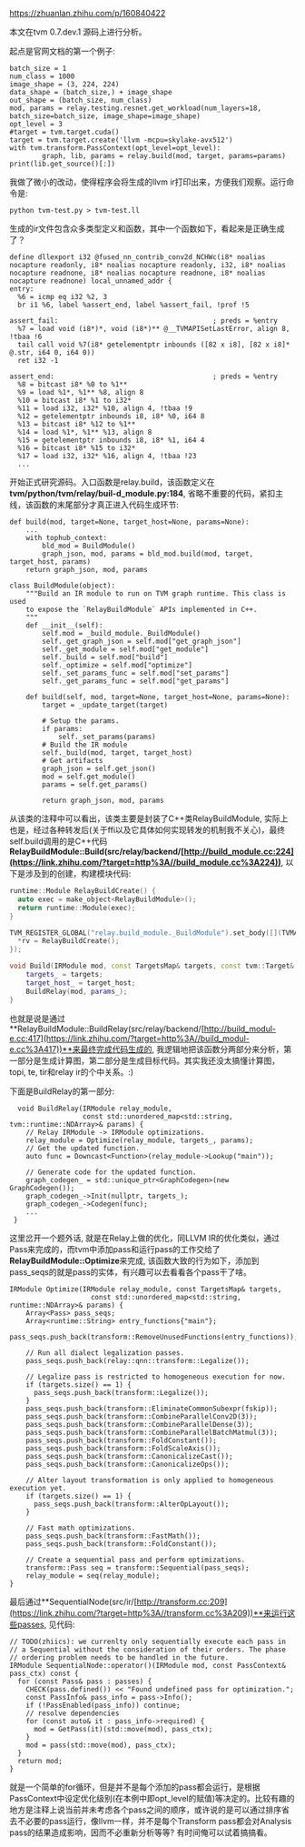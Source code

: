 https://zhuanlan.zhihu.com/p/160840422



本文在tvm 0.7.dev.1 源码上进行分析。

起点是官网文档的第一个例子:

```text
batch_size = 1
num_class = 1000
image_shape = (3, 224, 224)
data_shape = (batch_size,) + image_shape
out_shape = (batch_size, num_class)
mod, params = relay.testing.resnet.get_workload(num_layers=18, batch_size=batch_size, image_shape=image_shape)
opt_level = 3
#target = tvm.target.cuda()
target = tvm.target.create('llvm -mcpu=skylake-avx512')
with tvm.transform.PassContext(opt_level=opt_level):
        graph, lib, params = relay.build(mod, target, params=params)
print(lib.get_source()[:])
```

我做了微小的改动，使得程序会将生成的llvm ir打印出来，方便我们观察。运行命令是:

```text
python tvm-test.py > tvm-test.ll
```

生成的ir文件包含众多类型定义和函数，其中一个函数如下，看起来是正确生成了？

```text
define dllexport i32 @fused_nn_contrib_conv2d_NCHWc(i8* noalias nocapture readonly, i8* noalias nocapture readonly, i32, i8* noalias nocapture readnone, i8* noalias nocapture readnone, i8* noalias nocapture readnone) local_unnamed_addr {
entry:
  %6 = icmp eq i32 %2, 3
  br i1 %6, label %assert_end, label %assert_fail, !prof !5

assert_fail:                                      ; preds = %entry
  %7 = load void (i8*)*, void (i8*)** @__TVMAPISetLastError, align 8, !tbaa !6
  tail call void %7(i8* getelementptr inbounds ([82 x i8], [82 x i8]* @.str, i64 0, i64 0))
  ret i32 -1

assert_end:                                       ; preds = %entry
  %8 = bitcast i8* %0 to %1**
  %9 = load %1*, %1** %8, align 8
  %10 = bitcast i8* %1 to i32*
  %11 = load i32, i32* %10, align 4, !tbaa !9
  %12 = getelementptr inbounds i8, i8* %0, i64 8
  %13 = bitcast i8* %12 to %1**
  %14 = load %1*, %1** %13, align 8
  %15 = getelementptr inbounds i8, i8* %1, i64 4
  %16 = bitcast i8* %15 to i32*
  %17 = load i32, i32* %16, align 4, !tbaa !23
  ...
```

开始正式研究源码。入口函数是relay.build，该函数定义在**tvm/python/tvm/relay/buil-d_module.py:184**, 省略不重要的代码，紧扣主线，该函数的末尾部分才真正进入代码生成环节:

```text
def build(mod, target=None, target_host=None, params=None):    
    ...
    with tophub_context:
        bld_mod = BuildModule()
        graph_json, mod, params = bld_mod.build(mod, target, target_host, params)
    return graph_json, mod, params

class BuildModule(object):
    """Build an IR module to run on TVM graph runtime. This class is used
    to expose the `RelayBuildModule` APIs implemented in C++.
    """
    def __init__(self):
        self.mod = _build_module._BuildModule()
        self._get_graph_json = self.mod["get_graph_json"]
        self._get_module = self.mod["get_module"]
        self._build = self.mod["build"]
        self._optimize = self.mod["optimize"]
        self._set_params_func = self.mod["set_params"]
        self._get_params_func = self.mod["get_params"]
    
    def build(self, mod, target=None, target_host=None, params=None):
        target = _update_target(target)

        # Setup the params.
        if params:
            self._set_params(params)
        # Build the IR module
        self._build(mod, target, target_host)
        # Get artifacts
        graph_json = self.get_json()
        mod = self.get_module()
        params = self.get_params()

        return graph_json, mod, params
```

从该类的注释中可以看出，该类主要是封装了C++类RelayBuildModule, 实际上也是，经过各种转发后(关于ffi以及它具体如何实现转发的机制我不关心)，最终self.build调用的是C++代码**RelayBuildModule::Build(src/relay/backend/[http://build_module.cc:224](https://link.zhihu.com/?target=http%3A//build_module.cc%3A224))**, 以下是涉及到的创建，构建模块代码:

```cpp
runtime::Module RelayBuildCreate() {
  auto exec = make_object<RelayBuildModule>();
  return runtime::Module(exec);
}

TVM_REGISTER_GLOBAL("relay.build_module._BuildModule").set_body([](TVMArgs args, TVMRetValue* rv) {
  *rv = RelayBuildCreate();
});

void Build(IRModule mod, const TargetsMap& targets, const tvm::Target& target_host) {
    targets_ = targets;
    target_host_ = target_host;
    BuildRelay(mod, params_);
}
```

也就是说是通过**RelayBuildModule::BuildRelay(src/relay/backend/[http://build_modul-e.cc:417](https://link.zhihu.com/?target=http%3A//build_modul-e.cc%3A417))**来最终完成代码生成的, 我逻辑地把该函数分两部分来分析，第一部分是生成计算图，第二部分是生成目标代码。其实我还没太搞懂计算图，topi, te, tir和relay ir的个中关系。:)

下面是BuildRelay的第一部分:

```text
  void BuildRelay(IRModule relay_module,
                  const std::unordered_map<std::string, tvm::runtime::NDArray>& params) {
    // Relay IRModule -> IRModule optimizations.
    relay_module = Optimize(relay_module, targets_, params);
    // Get the updated function.
    auto func = Downcast<Function>(relay_module->Lookup("main"));

    // Generate code for the updated function.
    graph_codegen_ = std::unique_ptr<GraphCodegen>(new GraphCodegen());
    graph_codegen_->Init(nullptr, targets_);
    graph_codegen_->Codegen(func);
    ...
 }
```

这里岔开一个题外话, 就是在Relay上做的优化，同LLVM IR的优化类似，通过Pass来完成的，而tvm中添加pass和运行pass的工作交给了**RelayBuildModule::Optimize**来完成, 该函数大致的行为如下，添加到pass_seqs的就是pass的实体，有兴趣可以去看看各个pass干了啥。

```text
IRModule Optimize(IRModule relay_module, const TargetsMap& targets,
                    const std::unordered_map<std::string, runtime::NDArray>& params) {
    Array<Pass> pass_seqs;
    Array<runtime::String> entry_functions{"main"};
    pass_seqs.push_back(transform::RemoveUnusedFunctions(entry_functions));

    // Run all dialect legalization passes.
    pass_seqs.push_back(relay::qnn::transform::Legalize());

    // Legalize pass is restricted to homogeneous execution for now.
    if (targets.size() == 1) {
      pass_seqs.push_back(transform::Legalize());
    }
    pass_seqs.push_back(transform::EliminateCommonSubexpr(fskip));
    pass_seqs.push_back(transform::CombineParallelConv2D(3));
    pass_seqs.push_back(transform::CombineParallelDense(3));
    pass_seqs.push_back(transform::CombineParallelBatchMatmul(3));
    pass_seqs.push_back(transform::FoldConstant());
    pass_seqs.push_back(transform::FoldScaleAxis());
    pass_seqs.push_back(transform::CanonicalizeCast());
    pass_seqs.push_back(transform::CanonicalizeOps());

    // Alter layout transformation is only applied to homogeneous execution yet.
    if (targets.size() == 1) {
      pass_seqs.push_back(transform::AlterOpLayout());
    }

    // Fast math optimizations.
    pass_seqs.push_back(transform::FastMath());
    pass_seqs.push_back(transform::FoldConstant());

    // Create a sequential pass and perform optimizations.
    transform::Pass seq = transform::Sequential(pass_seqs);
    relay_module = seq(relay_module);
}
```

最后通过**SequentialNode(src/ir/[http://transform.cc:209](https://link.zhihu.com/?target=http%3A//transform.cc%3A209))**来运行这些passes, 见代码:

```text
// TODO(zhiics): we currenlty only sequentially execute each pass in
// a Sequential without the consideration of their orders. The phase
// ordering problem needs to be handled in the future.
IRModule SequentialNode::operator()(IRModule mod, const PassContext& pass_ctx) const {
  for (const Pass& pass : passes) {
    CHECK(pass.defined()) << "Found undefined pass for optimization.";
    const PassInfo& pass_info = pass->Info();
    if (!PassEnabled(pass_info)) continue;
    // resolve dependencies
    for (const auto& it : pass_info->required) {
      mod = GetPass(it)(std::move(mod), pass_ctx);
    }
    mod = pass(std::move(mod), pass_ctx);
  }
  return mod;
}
```

就是一个简单的for循环，但是并不是每个添加的pass都会运行，是根据PassContext中设定优化级别(在本例中即opt_level的赋值)等决定的。比较有趣的地方是注释上说当前并未考虑各个pass之间的顺序，或许说的是可以通过排序省去不必要的pass运行，像llvm一样，并不是每个Transform pass都会对Analysis pass的结果造成影响，因而不必重新分析等等? 有时间俺可以试着搞搞看。